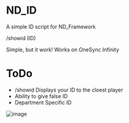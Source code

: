 # ND_ID
A simple ID script for ND_Framework

/showid (ID)

Simple, but it work!
Works on OneSync Infinity


# ToDo
- /showid Displays your ID to the cloest player
- Ability to give false ID
- Department Specific ID

![image](https://github.com/FrostFireFury/ND_ID/assets/35409287/8aa033b2-5f32-4b6f-a835-57a3cbb13598)

